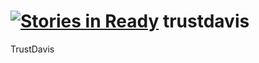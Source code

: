 [![Stories in Ready](https://badge.waffle.io/ethercasts/trustdavis.png?label=ready&title=Ready)](https://waffle.io/ethercasts/trustdavis)
trustdavis
==========

TrustDavis
